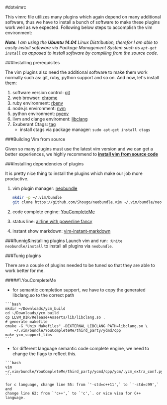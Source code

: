 #dotvimrc

This vimrc file utilizes many plugins which again depend on many additional
software, thus we have to install a bunch of software to make these plugins
work well as we expected. Following below steps to accomplish the vim
environment:

*__Note__: I am using the __Ubuntu 14.04__ Linux Distribution, therefor
I am able to easily install sofeware via Package Management System such as
`apt-get install` as apposed to install software by compiling from the source
code.*

###Installing prerequisites

The vim plugins also need the additional software to make them work normally
such as: git, ruby, python support and so on. And now, let's install them:

1. software version control: [git]
2. web browser: [chrome]
3. ruby environment: [rbenv]
4. node.js environment: [nvm]
5. python environment: [pyenv]
6. llvm and clange enviroment:
   [libclang]
7. Exuberant Ctags: [tag]
   - install ctags via package manager: `sudo apt-get install ctags`


###Building Vim from source

Given so many plugins must use the latest vim version and we can get a better
experiences, we highly recommend to [__install vim from source code__]


###Installing dependencies of plugins

It is pretty nice thing to install the plugins which make our job more
productive.

1. vim plugin manager: [neobundle]

    ```bash
    mkdir -p ~/.vim/bundle
    git clone https://github.com/Shougo/neobundle.vim ~/.vim/bundle/neobundle
    ```
2. code complete engine: [YouCompleteMe]
3. status line: [airline with powerline fancy]
4. instant show markdown: [vim-instant-markdown]

###Runnig&installing plugins
Launch vim and run: `:Unite neobundle/install` to install all plugins via
`neobundle`.

###Tunig plugins

There are a couple of plugins needed to be tuned so that they are able to work
better for me.

#####1.YouCompleteMe
   - for semantic completion support, we have to copy the generated
       libclang.so to the correct path

    ```bash
    mkdir ~/Downloads/ycm_build
    cd ~/Downloads/ycm_build
    cp LLVM_DIR/Release+Asserts/lib/libclang.so .
    # generate makefile
    cmake -G "Unix Makefiles" -DEXTERNAL_LIBCLANG_PATH=libclang.so \
        ~/.vim/bundle/YouCompleteMe/third_party/ycmd/cpp
    make ycm_support_libs
    ```

   - for different language semantic code complete engine,
     we need to change the flags to reflect this.

    ```bash
    vim ~/.vim/bundle/YouCompleteMe/third_party/ycmd/cpp/ycm/.ycm_extra_conf.py
    ```

    for c language, change line 55: from `'-std=c++11',` to `'-std=c99',` and
    change line 62: from `'c++',` to `'c',`. or vice visa for C++ language.

[git]: https://gist.github.com/kevin4fly/f74344649d09f903eb1b
[chrome]: https://gist.github.com/kevin4fly/fd9c971278de368ac47b#google-chrome-browser
[rbenv]: https://github.com/sstephenson/rbenv
[nvm]: https://github.com/creationix/nvm
[pyenv]: https://github.com/yyuu/pyenv
[libclang]: https://gist.github.com/kevin4fly/e3de744266c98294b21e
[tag]: http://ctags.sourceforge.net/
[__install vim from source code__]: https://gist.github.com/kevin4fly/f74344649d09f903eb1b
[neobundle]: https://github.com/Shougo/neobundle.vim#quick-start
[YouCompleteMe]: https://github.com/Valloric/YouCompleteMe#full-installation-guide
[airline with powerline fancy]: https://powerline.readthedocs.org/en/latest/installation/linux.html#font-installation
[vim-instant-markdown]: https://github.com/suan/vim-instant-markdown
